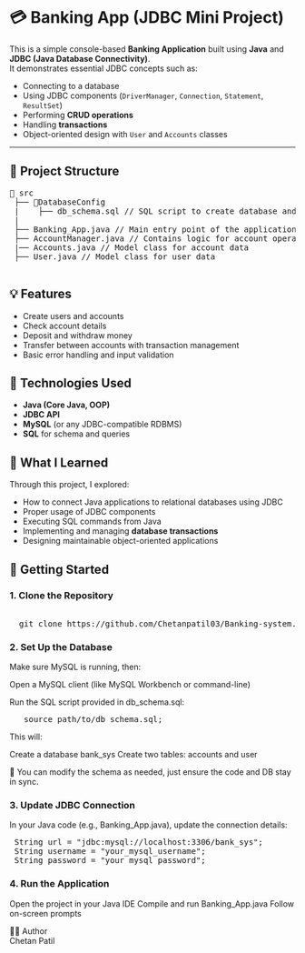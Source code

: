 # 💳 Banking App (JDBC Mini Project)

This is a simple console-based **Banking Application** built using **Java** and **JDBC (Java Database Connectivity)**.  
It demonstrates essential JDBC concepts such as:
- Connecting to a database
- Using JDBC components (`DriverManager`, `Connection`, `Statement`, `ResultSet`)
- Performing **CRUD operations**
- Handling **transactions**
- Object-oriented design with `User` and `Accounts` classes

---

## 📂 Project Structure

<pre>
📂 src
 ├── 📂DatabaseConfig
 |    ├── db_schema.sql // SQL script to create database and tables
 | 
 ├── Banking_App.java // Main entry point of the application
 ├── AccountManager.java // Contains logic for account operations
 |── Accounts.java // Model class for account data
 ├── User.java // Model class for user data

</pre>


## 💡 Features

- Create users and accounts
- Check account details
- Deposit and withdraw money
- Transfer between accounts with transaction management
- Basic error handling and input validation



## 🔧 Technologies Used

- **Java (Core Java, OOP)**
- **JDBC API**
- **MySQL** (or any JDBC-compatible RDBMS)
- **SQL** for schema and queries



## 🧠 What I Learned

Through this project, I explored:
- How to connect Java applications to relational databases using JDBC
- Proper usage of JDBC components
- Executing SQL commands from Java
- Implementing and managing **database transactions**
- Designing maintainable object-oriented applications



## 🚀 Getting Started

### 1. Clone the Repository

<pre> 
  git clone https://github.com/Chetanpatil03/Banking-system.git 
</pre>

### 2. Set Up the Database
Make sure MySQL is running, then:

Open a MySQL client (like MySQL Workbench or command-line)

Run the SQL script provided in db_schema.sql:
<pre>
   source path/to/db_schema.sql;
</pre>




This will:

Create a database bank_sys
Create two tables: accounts and user

📁 You can modify the schema as needed, just ensure the code and DB stay in sync.

### 3. Update JDBC Connection
In your Java code (e.g., Banking_App.java), update the connection details:

<pre>
 String url = "jdbc:mysql://localhost:3306/bank_sys";
 String username = "your_mysql_username";
 String password = "your_mysql_password";
</pre>

### 4. Run the Application

Open the project in your Java IDE
Compile and run Banking_App.java
Follow on-screen prompts


🧑‍💻 Author<br>
Chetan Patil

